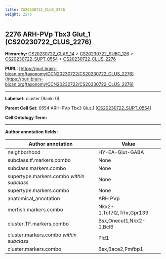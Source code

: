 ```yaml
---
title: CS20230722_CLUS_2276
weight: 2276
---
```

## 2276 ARH-PVp Tbx3 Glut_1 (CS20230722_CLUS_2276)
<b>Hierarchy: </b>
[CS20230722_CLAS_14](../CS20230722_CLAS_14) >
[CS20230722_SUBC_126](../CS20230722_SUBC_126) >
[CS20230722_SUPT_0554](../CS20230722_SUPT_0554) >
[CS20230722_CLUS_2276](../CS20230722_CLUS_2276)

**PURL:** [https://purl.brain-bican.org/taxonomy/CCN20230722/CS20230722_CLUS_2276](https://purl.brain-bican.org/taxonomy/CCN20230722/CS20230722_CLUS_2276)

---


**Labelset:** cluster (Rank: 0)

**Parent Cell Set:** 0554 ARH-PVp Tbx3 Glut_1 ([CS20230722_SUPT_0554](../CS20230722_SUPT_0554))



**Cell Ontology Term:** 

[MARKER GENES.]: #


---

[TRANSFERRED ANNOTATIONS.]: #


[AUTHOR ANNOTATION FIELDS.]: #


**Author annotation fields:**

| Author annotation | Value |
|-------------------|-------|
|neighborhood|HY-EA-Glut-GABA|
|subclass.tf.markers.combo|None|
|subclass.markers.combo|None|
|supertype.markers.combo _within subclass_|None|
|supertype.markers.combo|None|
|anatomical_annotation|ARH PVp|
|merfish.markers.combo|Nkx2-1,Tcf7l2,Trhr,Gpr139|
|cluster.TF.markers.combo|Bsx,Onecut1,Nkx2-1,Bcl6|
|cluster.markers.combo _within subclass_|Pld1|
|cluster.markers.combo|Bsx,Bace2,Pmfbp1|
